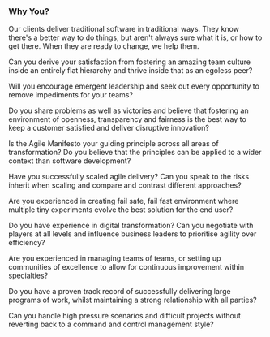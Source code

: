 ### Why You?

Our clients deliver traditional software in traditional ways. They know there's a better way to do things, but aren't always sure what it is, or how to get there. When they are ready to change, we help them. 

Can you derive your satisfaction from fostering an amazing team culture inside an entirely flat hierarchy and thrive inside that as an egoless peer?

Will you encourage emergent leadership and seek out every opportunity to remove impediments for your teams?

Do you share problems as well as victories and believe that fostering an environment of openness, transparency and fairness is the best way to keep a customer satisfied and deliver disruptive innovation?

Is the Agile Manifesto your guiding principle across all areas of transformation? Do you believe that the principles can be applied to a wider context than software development?

Have you successfully scaled agile delivery? Can you speak to the risks inherit when scaling and compare and contrast different approaches?

Are you experienced in creating fail safe, fail fast environment where multiple tiny experiments evolve the best solution for the end user? 

Do you have experience in digital transformation? Can you negotiate with players at all levels and influence business leaders to prioritise agility over efficiency?

Are you experienced in managing teams of teams, or setting up communities of excellence to allow for continuous improvement within specialties?

Do you have a proven track record of successfully delivering large programs of work, whilst maintaining a strong relationship with all parties?

Can you handle high pressure scenarios and difficult projects without reverting back to a command and control management style?
